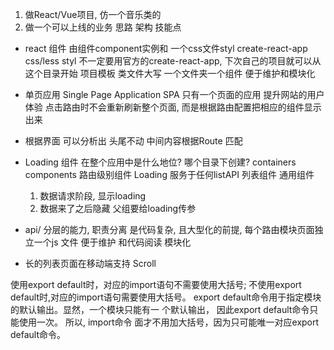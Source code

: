 1. 做React/Vue项目, 仿一个音乐类的
2. 做一个可以上线的业务 思路 架构 技能点

- react 组件 由组件component实例和 一个css文件styl
    create-react-app css/less styl
    不一定要用官方的create-react-app, 下次自己的项目就可以从这个目录开始 项目模板
    类文件大写 一个文件夹一个组件 便于维护和模块化
- 单页应用 Single Page Application SPA
    只有一个页面的应用
    提升网站的用户体验
    点击路由时不会重新刷新整个页面, 而是根据路由配置把相应的组件显示出来
- 根据界面 可以分析出 头尾不动 中间内容根据Route 匹配
- Loading 组件 在整个应用中是什么地位?
    哪个目录下创建?
    containers
    components 路由级别组件
    Loading 服务于任何listAPI 列表组件 通用组件

    1. 数据请求阶段, 显示loading
    2. 数据来了之后隐藏
    父组要给loading传参

- api/ 分层的能力, 职责分离 是代码复杂, 且大型化的前提,
    每个路由模块页面独立一个js 文件 便于维护 和代码阅读
    模块化

- 长的列表页面在移动端支持 Scroll

使用export default时，对应的import语句不需要使用大括号;
不使用export default时,对应的import语句需要使用大括号。
export default命令用于指定模块的默认输出。显然，一个模块只能有一 个默认输出， 因此export default命令只能使用一次。 所以, import命令
面才不用加大括号，因为只可能唯一对应export default命令。


    